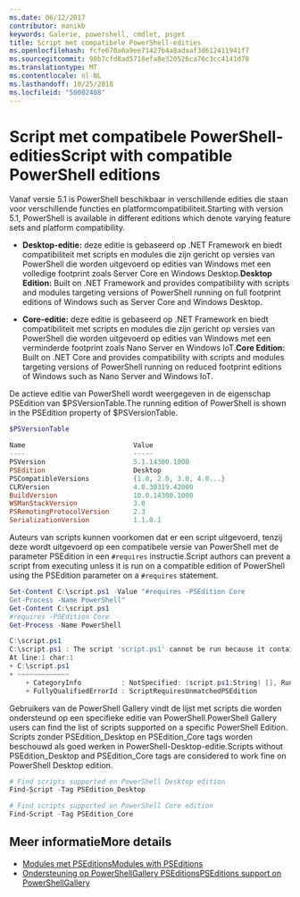 ```yaml
---
ms.date: 06/12/2017
contributor: manikb
keywords: Galerie, powershell, cmdlet, psget
title: Script met compatibele PowerShell-edities
ms.openlocfilehash: fcfe670a0a9ee71427b4a8adaaf3d612411941f7
ms.sourcegitcommit: 98b7cfd8ad5718efa8e320526ca76c3cc4141d78
ms.translationtype: MT
ms.contentlocale: nl-NL
ms.lasthandoff: 10/25/2018
ms.locfileid: "50002408"
---
```

# <a name="script-with-compatible-powershell-editions"></a><span data-ttu-id="69608-103">Script met compatibele PowerShell-edities</span><span class="sxs-lookup"><span data-stu-id="69608-103">Script with compatible PowerShell editions</span></span>

<span data-ttu-id="69608-104">Vanaf versie 5.1 is PowerShell beschikbaar in verschillende edities die staan voor verschillende functies en platformcompatibiliteit.</span><span class="sxs-lookup"><span data-stu-id="69608-104">Starting with version 5.1, PowerShell is available in different editions which denote varying feature sets and platform compatibility.</span></span>

- <span data-ttu-id="69608-105">**Desktop-editie:** deze editie is gebaseerd op .NET Framework en biedt compatibiliteit met scripts en modules die zijn gericht op versies van PowerShell die worden uitgevoerd op edities van Windows met een volledige footprint zoals Server Core en Windows Desktop.</span><span class="sxs-lookup"><span data-stu-id="69608-105">**Desktop Edition:** Built on .NET Framework and provides compatibility with scripts and modules targeting versions of PowerShell running on full footprint editions of Windows such as Server Core and Windows Desktop.</span></span>

- <span data-ttu-id="69608-106">**Core-editie:** deze editie is gebaseerd op .NET Framework en biedt compatibiliteit met scripts en modules die zijn gericht op versies van PowerShell die worden uitgevoerd op edities van Windows met een verminderde footprint zoals Nano Server en Windows IoT.</span><span class="sxs-lookup"><span data-stu-id="69608-106">**Core Edition:** Built on .NET Core and provides compatibility with scripts and modules targeting versions of PowerShell running on reduced footprint editions of Windows such as Nano Server and Windows IoT.</span></span>

<span data-ttu-id="69608-107">De actieve editie van PowerShell wordt weergegeven in de eigenschap PSEdition van $PSVersionTable.</span><span class="sxs-lookup"><span data-stu-id="69608-107">The running edition of PowerShell is shown in the PSEdition property of $PSVersionTable.</span></span>

```powershell
$PSVersionTable

Name                           Value
----                           -----
PSVersion                      5.1.14300.1000
PSEdition                      Desktop
PSCompatibleVersions           {1.0, 2.0, 3.0, 4.0...}
CLRVersion                     4.0.30319.42000
BuildVersion                   10.0.14300.1000
WSManStackVersion              3.0
PSRemotingProtocolVersion      2.3
SerializationVersion           1.1.0.1
```

<span data-ttu-id="69608-108">Auteurs van scripts kunnen voorkomen dat er een script uitgevoerd, tenzij deze wordt uitgevoerd op een compatibele versie van PowerShell met de parameter PSEdition in een `#requires` instructie.</span><span class="sxs-lookup"><span data-stu-id="69608-108">Script authors can prevent a script from executing unless it is run on a compatible edition of PowerShell using the PSEdition parameter on a `#requires` statement.</span></span>

```powershell
Set-Content C:\script.ps1 -Value "#requires -PSEdition Core
Get-Process -Name PowerShell"
Get-Content C:\script.ps1
#requires -PSEdition Core
Get-Process -Name PowerShell

C:\script.ps1
C:\script.ps1 : The script 'script.ps1' cannot be run because it contained a "#requires" statement for PowerShell editions 'Core'. The edition of PowerShell that is required by the script does not match the currently running PowerShell Desktop edition.
At line:1 char:1
+ C:\script.ps1
+ ~~~~~~~~~~~~~
    + CategoryInfo          : NotSpecified: (script.ps1:String) [], RuntimeException
    + FullyQualifiedErrorId : ScriptRequiresUnmatchedPSEdition
```

<span data-ttu-id="69608-109">Gebruikers van de PowerShell Gallery vindt de lijst met scripts die worden ondersteund op een specifieke editie van PowerShell.</span><span class="sxs-lookup"><span data-stu-id="69608-109">PowerShell Gallery users can find the list of scripts supported on a specific PowerShell Edition.</span></span>
<span data-ttu-id="69608-110">Scripts zonder PSEdition_Desktop en PSEdition_Core tags worden beschouwd als goed werken in PowerShell-Desktop-editie.</span><span class="sxs-lookup"><span data-stu-id="69608-110">Scripts without PSEdition_Desktop and PSEdition_Core tags are considered to work fine on PowerShell Desktop edition.</span></span>

```powershell
# Find scripts supported on PowerShell Desktop edition
Find-Script -Tag PSEdition_Desktop

# Find scripts supported on PowerShell Core edition
Find-Script -Tag PSEdition_Core
```

## <a name="more-details"></a><span data-ttu-id="69608-111">Meer informatie</span><span class="sxs-lookup"><span data-stu-id="69608-111">More details</span></span>

- [<span data-ttu-id="69608-112">Modules met PSEditions</span><span class="sxs-lookup"><span data-stu-id="69608-112">Modules with PSEditions</span></span>](module-psedition-support.md)
- [<span data-ttu-id="69608-113">Ondersteuning op PowerShellGallery PSEditions</span><span class="sxs-lookup"><span data-stu-id="69608-113">PSEditions support on PowerShellGallery</span></span>](../how-to/finding-packages/searching-by-psedition.md)
